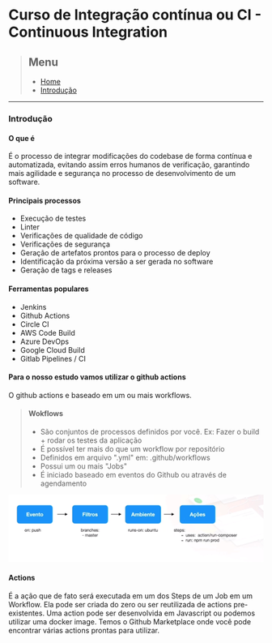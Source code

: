 # Curso de Integração contínua ou CI - Continuous Integration

> ## Menu
>
>
> - [Home](README.md)
> - [Introdução](#introdução)

---

### Introdução

#### **O que é**

É o processo de integrar modificações do codebase de forma contínua e automatizada, evitando assim erros humanos de verificação, garantindo mais agilidade e segurança no processo de desenvolvimento de um software.

#### **Principais processos**

- Execução de testes
- Linter
- Verificações de qualidade de código
- Verificações de segurança
- Geração de artefatos prontos para o processo de deploy
- Identificação da próxima versão a ser gerada no software
- Geração de tags e releases

#### **Ferramentas populares**

- Jenkins
- Github Actions
- Circle CI
- AWS Code Build
- Azure DevOps
- Google Cloud Build
- Gitlab Pipelines / CI

#### **Para o nosso estudo vamos utilizar o github actions**

O github actions e baseado em um ou mais workflows.

> #### **Wokflows**
>
> - São conjuntos de processos definidos por você. Ex: Fazer o build + rodar os testes da aplicação
> - É possível ter mais do que um workflow por repositório
> - Definidos em arquivo ".yml" em: .github/workflows
> - Possui um ou mais "Jobs"
> - É iniciado baseado em eventos do Github ou através de agendamento
  
![eventos](images/eventos-workflow.png)

#### **Actions**

É a ação que de fato será executada em um dos Steps de um Job em um Workflow.
Ela pode ser criada do zero ou ser reutilizada de actions pre-existentes. Uma action pode ser desenvolvida em Javascript ou podemos utilizar uma docker image.
Temos o Github Marketplace onde você pode encontrar várias actions prontas para utilizar.
